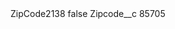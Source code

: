 <?xml version="1.0" encoding="UTF-8"?>
<CustomMetadata xmlns="http://soap.sforce.com/2006/04/metadata" xmlns:xsi="http://www.w3.org/2001/XMLSchema-instance" xmlns:xsd="http://www.w3.org/2001/XMLSchema">
    <label>ZipCode2138</label>
    <protected>false</protected>
    <values>
        <field>Zipcode__c</field>
        <value xsi:type="xsd:string">85705</value>
    </values>
</CustomMetadata>
